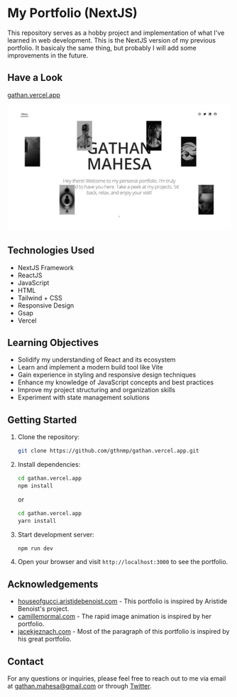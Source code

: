 # My Portfolio (NextJS)

This repository serves as a hobby project and implementation of what I've learned in web development. This is the NextJS version of my previous portfolio. It basicaly the same thing, but probably I will add some improvements in the future.

## Have a Look

[gathan.vercel.app](https://gathan.vercel.app)

![Portfolio Preview](https://github.com/gthnmp/gathan.vercel.app/blob/master/public/assets/preview/gathan.vercel.app.png?raw=true)

## Technologies Used

- NextJS Framework
- ReactJS
- JavaScript
- HTML
- Tailwind + CSS
- Responsive Design
- Gsap
- Vercel

## Learning Objectives

- Solidify my understanding of React and its ecosystem
- Learn and implement a modern build tool like Vite
- Gain experience in styling and responsive design techniques
- Enhance my knowledge of JavaScript concepts and best practices
- Improve my project structuring and organization skills
- Experiment with state management solutions

## Getting Started

1. Clone the repository:
    ```bash
    git clone https://github.com/gthnmp/gathan.vercel.app.git
    ```
2. Install dependencies:
    ```bash
    cd gathan.vercel.app
    npm install
    ```
    or
    ```bash
    cd gathan.vercel.app
    yarn install
    ```

3. Start development server:
    ```bash
    npm run dev
    ```
4. Open your browser and visit `http://localhost:3000` to see the portfolio.

## Acknowledgements

- [houseofgucci.aristidebenoist.com](houseofgucci.aristidebenoist.com) - This portfolio is inspired by Aristide Benoist's project.
- [camillemormal.com](https://camillemormal.com/) - The rapid image animation is inspired by her portfolio.
- [jacekjeznach.com](https://jacekjeznach.com/) - Most of the paragraph of this portfolio is inspired by his great portfolio.

## Contact

For any questions or inquiries, please feel free to reach out to me via email at [gathan.mahesa@gmail.com](mailto:gathan.mahesa@gmail.com) or through [Twitter](https://twitter.com/_viograce).


